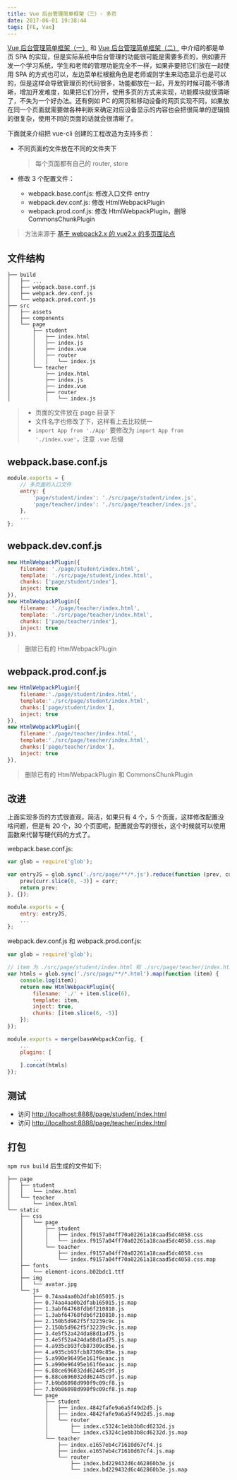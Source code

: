 ```yaml
---
title: Vue 后台管理简单框架（三）- 多页
date: 2017-06-01 19:38:44
tags: [FE, Vue]
---
```


[Vue 后台管理简单框架（一）](/fe-vue-admin-1) 和 [Vue 后台管理简单框架（二）](/fe-vue-admin-2) 中介绍的都是单页 SPA 的实现，但是实际系统中后台管理的功能很可能是需要多页的，例如要开发一个学习系统，学生和老师的管理功能完全不一样，如果非要把它们放在一起使用 SPA 的方式也可以，左边菜单栏根据角色是老师或则学生来动态显示也是可以的，但是这样会导致管理页的代码很多，功能都放在一起，开发的时候可能不够清晰，增加开发难度，如果把它们分开，使用多页的方式来实现，功能模块就很清晰了，不失为一个好办法。还有例如 PC 的网页和移动设备的网页实现不同，如果放在同一个页面就需要做各种判断来确定对应设备显示的内容也会把很简单的逻辑搞的很复杂，使用不同的页面的话就会很清晰了。

下面就来介绍把 vue-cli 创建的工程改造为支持多页：

* 不同页面的文件放在不同的文件夹下

  > 每个页面都有自己的 router, store

* 修改 3 个配置文件：
  * webpack.base.conf.js: 修改入口文件 entry
  * webpack.dev.conf.js: 修改 HtmlWebpackPlugin
  * webpack.prod.conf.js: 修改 HtmlWebpackPlugin，删除 CommonsChunkPlugin <!--more-->

> 方法来源于 [基于 webpack2.x 的 vue2.x 的多页面站点](http://www.cnblogs.com/zqzjs/p/6834843.html)

## 文件结构

```
├── build
│   ├── ...
│   ├── webpack.base.conf.js
│   ├── webpack.dev.conf.js
│   └── webpack.prod.conf.js
├── src
│   ├── assets
│   ├── components
│   └── page
│       ├── student
│       │   ├── index.html
│       │   ├── index.js
│       │   ├── index.vue
│       │   ├── router
│       │   │   └── index.js
│       └── teacher
│           ├── index.html
│           ├── index.js
│           ├── index.vue
│           ├── router
│           │   └── index.js
```

> * 页面的文件放在 page 目录下
> * 文件名字也修改了下，这样看上去比较统一
> * `import App from './App'` 要修改为 `import App from './index.vue'`，注意 `.vue` 后缀

## webpack.base.conf.js

```js
module.exports = {
    // 多页面的入口文件
    entry: {
        'page/student/index': './src/page/student/index.js',
        'page/teacher/index': './src/page/teacher/index.js',
    },
    ...
};
```

## webpack.dev.conf.js

```js
new HtmlWebpackPlugin({
    filename: './page/student/index.html',
    template: './src/page/student/index.html',
    chunks: ['page/student/index'],
    inject: true
}),
new HtmlWebpackPlugin({
    filename: './page/teacher/index.html',
    template: './src/page/teacher/index.html',
    chunks: ['page/teacher/index'],
    inject: true
}),
```

> 删除已有的 HtmlWebpackPlugin

## webpack.prod.conf.js

```js
new HtmlWebpackPlugin({
    filename:'./page/student/index.html',
    template:'./src/page/student/index.html',
    chunks:['page/student/index'],
    inject: true
}),
new HtmlWebpackPlugin({
    filename:'./page/teacher/index.html',
    template:'./src/page/teacher/index.html',
    chunks:['page/teacher/index'],
    inject: true
}),
```

> 删除已有的 HtmlWebpackPlugin 和 CommonsChunkPlugin

## 改进

上面实现多页的方式很直观，简洁，如果只有 4 个，5 个页面，这样修改配置没啥问题，但是有 20 个，30 个页面呢，配置就会写的很长，这个时候就可以使用函数来代替写硬代码的方式了。

webpack.base.conf.js:

```js
var glob = require('glob');

var entryJS = glob.sync('./src/page/**/*.js').reduce(function (prev, curr) {
    prev[curr.slice(6, -3)] = curr;
    return prev;
}, {});

module.exports = {
    entry: entryJS,
    ...
};
```

webpack.dev.conf.js 和 webpack.prod.conf.js:

```js
var glob = require('glob');

// item 为 ./src/page/student/index.html 和 ./src/page/teacher/index.html
var htmls = glob.sync('./src/page/**/*.html').map(function (item) {
    console.log(item);
    return new HtmlWebpackPlugin({
        filename: './' + item.slice(6),
        template: item,
        inject: true,
        chunks: [item.slice(6, -5)]
    });
});

module.exports = merge(baseWebpackConfig, {
    ...
    plugins: [
        ...
    ].concat(htmls)
});
```

## 测试

* 访问 <http://localhost:8888/page/student/index.html>
* 访问 <http://localhost:8888/page/teacher/index.html>

## 打包

`npm run build` 后生成的文件如下:

```
├── page
│   ├── student
│   │   └── index.html
│   └── teacher
│       └── index.html
└── static
    ├── css
    │   └── page
    │       ├── student
    │       │   ├── index.f9157a04ff70a02261a18caad5dc4058.css
    │       │   └── index.f9157a04ff70a02261a18caad5dc4058.css.map
    │       └── teacher
    │           ├── index.f9157a04ff70a02261a18caad5dc4058.css
    │           └── index.f9157a04ff70a02261a18caad5dc4058.css.map
    ├── fonts
    │   └── element-icons.b02bdc1.ttf
    ├── img
    │   └── avatar.jpg
    └── js
        ├── 0.74aa4aa0b2dfab165015.js
        ├── 0.74aa4aa0b2dfab165015.js.map
        ├── 1.3abf64768fdb6f210810.js
        ├── 1.3abf64768fdb6f210810.js.map
        ├── 2.150b5d962f5f32239c9c.js
        ├── 2.150b5d962f5f32239c9c.js.map
        ├── 3.4e5f52a424da88d1ad75.js
        ├── 3.4e5f52a424da88d1ad75.js.map
        ├── 4.a935cb93fcb87309c85e.js
        ├── 4.a935cb93fcb87309c85e.js.map
        ├── 5.a990e96495e161f6eaac.js
        ├── 5.a990e96495e161f6eaac.js.map
        ├── 6.88ce696032dd62445c9f.js
        ├── 6.88ce696032dd62445c9f.js.map
        ├── 7.b9b86098d990f9c09cf8.js
        ├── 7.b9b86098d990f9c09cf8.js.map
        └── page
            ├── student
            │   ├── index.4842fafe9a6a5f49d2d5.js
            │   ├── index.4842fafe9a6a5f49d2d5.js.map
            │   └── router
            │       ├── index.c5324c1ebb3b8cd6232d.js
            │       └── index.c5324c1ebb3b8cd6232d.js.map
            └── teacher
                ├── index.e1657eb4c71610d67cf4.js
                ├── index.e1657eb4c71610d67cf4.js.map
                └── router
                    ├── index.bd229432d6c462860b3e.js
                    └── index.bd229432d6c462860b3e.js.map
```

